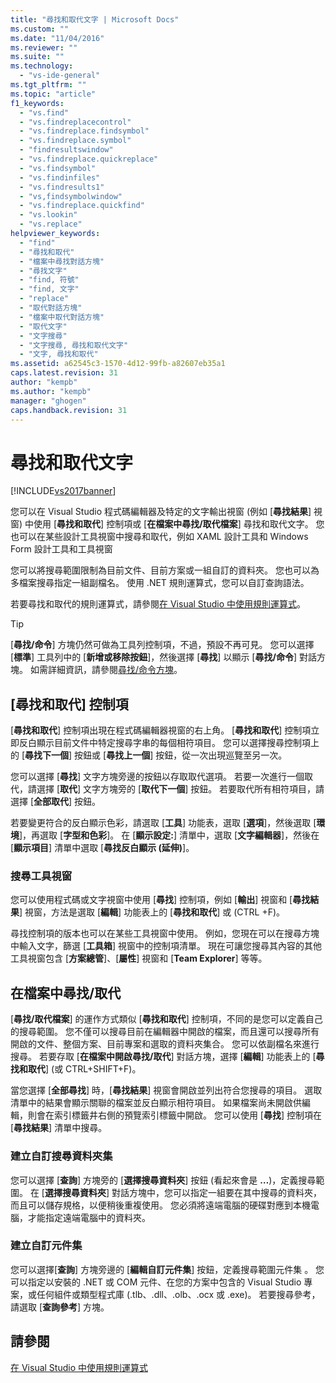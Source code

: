 ```yaml
---
title: "尋找和取代文字 | Microsoft Docs"
ms.custom: ""
ms.date: "11/04/2016"
ms.reviewer: ""
ms.suite: ""
ms.technology: 
  - "vs-ide-general"
ms.tgt_pltfrm: ""
ms.topic: "article"
f1_keywords: 
  - "vs.find"
  - "vs.findreplacecontrol"
  - "vs.findreplace.findsymbol"
  - "vs.findreplace.symbol"
  - "findresultswindow"
  - "vs.findreplace.quickreplace"
  - "vs.findsymbol"
  - "vs.findinfiles"
  - "vs.findresults1"
  - "vs,findsymbolwindow"
  - "vs.findreplace.quickfind"
  - "vs.lookin"
  - "vs.replace"
helpviewer_keywords: 
  - "find"
  - "尋找和取代"
  - "檔案中尋找對話方塊"
  - "尋找文字"
  - "find, 符號"
  - "find, 文字"
  - "replace"
  - "取代對話方塊"
  - "檔案中取代對話方塊"
  - "取代文字"
  - "文字搜尋"
  - "文字搜尋, 尋找和取代文字"
  - "文字, 尋找和取代"
ms.assetid: a62545c3-1570-4d12-99fb-a82607eb35a1
caps.latest.revision: 31
author: "kempb"
ms.author: "kempb"
manager: "ghogen"
caps.handback.revision: 31
---
```

# 尋找和取代文字
[!INCLUDE[vs2017banner](../code-quality/includes/vs2017banner.md)]

您可以在 Visual Studio 程式碼編輯器及特定的文字輸出視窗 \(例如 \[**尋找結果**\] 視窗\) 中使用 \[**尋找和取代**\] 控制項或 \[**在檔案中尋找\/取代檔案**\] 尋找和取代文字。  您也可以在某些設計工具視窗中搜尋和取代，例如 XAML 設計工具和 Windows Form 設計工具和工具視窗  
  
 您可以將搜尋範圍限制為目前文件、目前方案或一組自訂的資料夾。  您也可以為多檔案搜尋指定一組副檔名。  使用 .NET 規則運算式，您可以自訂查詢語法。  
  
 若要尋找和取代的規則運算式，請參閱[在 Visual Studio 中使用規則運算式](../ide/using-regular-expressions-in-visual-studio.md)。  
  
> [!TIP]
>  \[**尋找\/命令**\] 方塊仍然可做為工具列控制項，不過，預設不再可見。  您可以選擇 \[**標準**\] 工具列中的 \[**新增或移除按鈕**\]，然後選擇 \[**尋找**\] 以顯示 \[**尋找\/命令**\] 對話方塊。  如需詳細資訊，請參閱[尋找\/命令方塊](../ide/find-command-box.md)。  
  
## \[尋找和取代\] 控制項  
 \[**尋找和取代**\] 控制項出現在程式碼編輯器視窗的右上角。  \[**尋找和取代**\] 控制項立即反白顯示目前文件中特定搜尋字串的每個相符項目。  您可以選擇搜尋控制項上的 \[**尋找下一個**\] 按鈕或 \[**尋找上一個**\] 按鈕，從一次出現巡覽至另一次。  
  
 您可以選擇 \[**尋找**\] 文字方塊旁邊的按鈕以存取取代選項。  若要一次進行一個取代，請選擇 \[**取代**\] 文字方塊旁的 \[**取代下一個**\] 按鈕。  若要取代所有相符項目，請選擇 \[**全部取代**\] 按鈕。  
  
 若要變更符合的反白顯示色彩，請選取 \[**工具**\] 功能表，選取 \[**選項**\]，然後選取 \[**環境**\]，再選取 \[**字型和色彩**\]。  在 \[**顯示設定:**\] 清單中，選取 \[**文字編輯器**\]，然後在 \[**顯示項目**\] 清單中選取 \[**尋找反白顯示 \(延伸\)**\]。  
  
### 搜尋工具視窗  
 您可以使用程式碼或文字視窗中使用 \[**尋找**\] 控制項，例如 \[**輸出**\] 視窗和 \[**尋找結果**\] 視窗，方法是選取 \[**編輯**\] 功能表上的 \[**尋找和取代**\] 或 \(CTRL \+F\)。  
  
 尋找控制項的版本也可以在某些工具視窗中使用。  例如，您現在可以在搜尋方塊中輸入文字，篩選 \[**工具箱**\] 視窗中的控制項清單。  現在可讓您搜尋其內容的其他工具視窗包含 \[**方案總管**\]、\[**屬性**\] 視窗和 \[**Team Explorer**\] 等等。  
  
## 在檔案中尋找\/取代  
 \[**尋找\/取代檔案**\] 的運作方式類似 \[**尋找和取代**\] 控制項，不同的是您可以定義自己的搜尋範圍。  您不僅可以搜尋目前在編輯器中開啟的檔案，而且還可以搜尋所有開啟的文件、整個方案、目前專案和選取的資料夾集合。  您可以依副檔名來進行搜尋。  若要存取 \[**在檔案中開啟尋找\/取代**\] 對話方塊，選擇 \[**編輯**\] 功能表上的 \[**尋找和取代**\] \(或 CTRL\+SHIFT\+F\)。  
  
 當您選擇 \[**全部尋找**\] 時，\[**尋找結果**\] 視窗會開啟並列出符合您搜尋的項目。  選取清單中的結果會顯示關聯的檔案並反白顯示相符項目。  如果檔案尚未開啟供編輯，則會在索引標籤井右側的預覽索引標籤中開啟。  您可以使用 \[**尋找**\] 控制項在 \[**尋找結果**\] 清單中搜尋。  
  
### 建立自訂搜尋資料夾集  
 您可以選擇 \[**查詢**\] 方塊旁的 \[**選擇搜尋資料夾**\] 按鈕 \(看起來會是 **…**\)，定義搜尋範圍。  在 \[**選擇搜尋資料夾**\] 對話方塊中，您可以指定一組要在其中搜尋的資料夾，而且可以儲存規格，以便稍後重複使用。  您必須將遠端電腦的硬碟對應到本機電腦，才能指定遠端電腦中的資料夾。  
  
### 建立自訂元件集  
 您可以選擇\[**查詢**\] 方塊旁邊的 \[**編輯自訂元件集**\] 按鈕，定義搜尋範圍元件集 。  您可以指定以安裝的 .NET 或 COM 元件、在您的方案中包含的 Visual Studio 專案，或任何組件或類型程式庫 \(.tlb、.dll、.olb、.ocx 或 .exe\)。  若要搜尋參考，請選取 \[**查詢參考**\] 方塊。  
  
## 請參閱  
 [在 Visual Studio 中使用規則運算式](../ide/using-regular-expressions-in-visual-studio.md)
